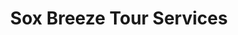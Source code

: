 ---
title: "Sox Breeze Tour Services"
url: /polomolok/sox-breeze-tour-services/
shop: travel agency
---